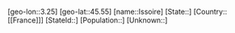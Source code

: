 ﻿---
location: [45.55,3.25]
type: City
tags:
- geo/City


SpocWebEntityId: 31138
isDeleted: false
confidential: public

---
[geo-lon::3.25]
[geo-lat::45.55]
[name::Issoire]
[State::]
[Country::[[France]]]
[StateId::]
[Population::]
[Unknown::]

